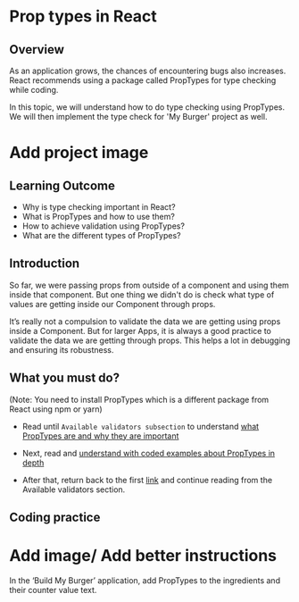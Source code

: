 ﻿# Prop types in React

## Overview

As an application grows, the chances of encountering bugs also increases. React recommends using a package called PropTypes for type checking while coding.

In this topic, we will understand how to do type checking using PropTypes.
We will then implement the type check for 'My Burger' project as well.


# Add project image

## Learning Outcome

- Why is type checking important in React?
- What is PropTypes and how to use them?
- How to achieve validation using PropTypes?
- What are the different types of PropTypes?

## Introduction

So far, we were passing props from outside of a component and using them inside that component. 
But one thing we didn't do is check what type of values are getting inside our Component through props.

It’s really not a compulsion to validate the data we are getting using props inside a Component. But for larger Apps, it is always a good practice to validate the data we are getting through props. This helps a lot in debugging and ensuring its robustness.



## What you must do?

(Note: You need to install PropTypes which is a different package from React using npm or yarn)

-	Read until `Available validators subsection` to understand [what PropTypes are and why they are important](https://blog.logrocket.com/validating-react-component-props-with-prop-types-ef14b29963fc/) 

-	Next, read and [understand with coded examples about PropTypes in depth](https://reactjs.org/docs/typechecking-with-proptypes.html)

-	After that, return back to the first [link](https://blog.logrocket.com/validating-react-component-props-with-prop-types-ef14b29963fc/) and continue reading from the Available validators section.

## Coding practice

# Add image/ Add better instructions

In the ‘Build My Burger’ application, add PropTypes to the ingredients and their counter value text.

